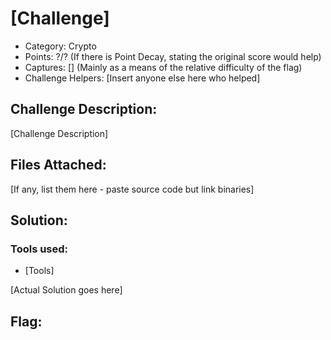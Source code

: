 # [Challenge]

- Category: Crypto
- Points: ?/? (If there is Point Decay, stating the original score would help)
- Captures: [] (Mainly as a means of the relative difficulty of the flag)
- Challenge Helpers: [Insert anyone else here who helped]

## Challenge Description:
[Challenge Description]

## Files Attached:
[If any, list them here - paste source code but link binaries]

## Solution:

### Tools used:
- [Tools]

[Actual Solution goes here]

## Flag: